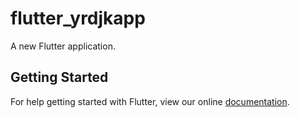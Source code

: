 # flutter_yrdjkapp

A new Flutter application.

## Getting Started

For help getting started with Flutter, view our online
[documentation](https://flutter.io/).

